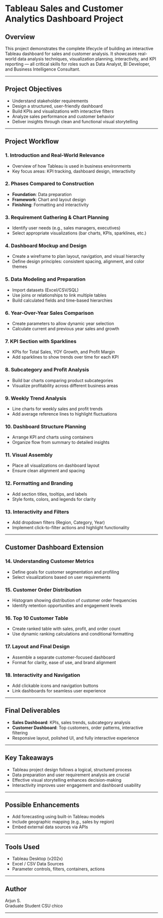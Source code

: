 # Tableau Sales and Customer Analytics Dashboard Project

## Overview

This project demonstrates the complete lifecycle of building an interactive Tableau dashboard for sales and customer analysis. It showcases real-world data analysis techniques, visualization planning, interactivity, and KPI reporting — all critical skills for roles such as Data Analyst, BI Developer, and Business Intelligence Consultant.

---

## Project Objectives

- Understand stakeholder requirements
- Design a structured, user-friendly dashboard
- Build KPIs and visualizations with interactive filters
- Analyze sales performance and customer behavior
- Deliver insights through clean and functional visual storytelling

---

## Project Workflow

### 1. Introduction and Real-World Relevance
- Overview of how Tableau is used in business environments
- Key focus areas: KPI tracking, dashboard design, interactivity

### 2. Phases Compared to Construction
- **Foundation**: Data preparation
- **Framework**: Chart and layout design
- **Finishing**: Formatting and interactivity

### 3. Requirement Gathering & Chart Planning
- Identify user needs (e.g., sales managers, executives)
- Select appropriate visualizations (bar charts, KPIs, sparklines, etc.)

### 4. Dashboard Mockup and Design
- Create a wireframe to plan layout, navigation, and visual hierarchy
- Define design principles: consistent spacing, alignment, and color themes

### 5. Data Modeling and Preparation
- Import datasets (Excel/CSV/SQL)
- Use joins or relationships to link multiple tables
- Build calculated fields and time-based hierarchies

### 6. Year-Over-Year Sales Comparison
- Create parameters to allow dynamic year selection
- Calculate current and previous year sales and growth

### 7. KPI Section with Sparklines
- KPIs for Total Sales, YOY Growth, and Profit Margin
- Add sparklines to show trends over time for each KPI

### 8. Subcategory and Profit Analysis
- Build bar charts comparing product subcategories
- Visualize profitability across different business areas

### 9. Weekly Trend Analysis
- Line charts for weekly sales and profit trends
- Add average reference lines to highlight fluctuations

### 10. Dashboard Structure Planning
- Arrange KPI and charts using containers
- Organize flow from summary to detailed insights

### 11. Visual Assembly
- Place all visualizations on dashboard layout
- Ensure clean alignment and spacing

### 12. Formatting and Branding
- Add section titles, tooltips, and labels
- Style fonts, colors, and legends for clarity

### 13. Interactivity and Filters
- Add dropdown filters (Region, Category, Year)
- Implement click-to-filter actions and highlight functionality

---

## Customer Dashboard Extension

### 14. Understanding Customer Metrics
- Define goals for customer segmentation and profiling
- Select visualizations based on user requirements

### 15. Customer Order Distribution
- Histogram showing distribution of customer order frequencies
- Identify retention opportunities and engagement levels

### 16. Top 10 Customer Table
- Create ranked table with sales, profit, and order count
- Use dynamic ranking calculations and conditional formatting

### 17. Layout and Final Design
- Assemble a separate customer-focused dashboard
- Format for clarity, ease of use, and brand alignment

### 18. Interactivity and Navigation
- Add clickable icons and navigation buttons
- Link dashboards for seamless user experience

---

## Final Deliverables

- **Sales Dashboard**: KPIs, sales trends, subcategory analysis
- **Customer Dashboard**: Top customers, order patterns, interactive filtering
- Responsive layout, polished UI, and fully interactive experience

---

## Key Takeaways

- Tableau project design follows a logical, structured process
- Data preparation and user requirement analysis are crucial
- Effective visual storytelling enhances decision-making
- Interactivity improves user engagement and dashboard usability

---

## Possible Enhancements

- Add forecasting using built-in Tableau models
- Include geographic mapping (e.g., sales by region)
- Embed external data sources via APIs

---

## Tools Used

- Tableau Desktop (v202x)
- Excel / CSV Data Sources
- Parameter controls, filters, containers, actions

---

## Author

Arjun S.  
Graduate Student CSU chico

---





